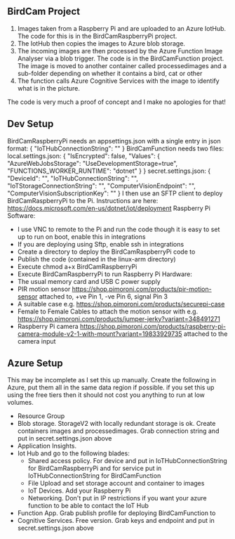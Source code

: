
BirdCam Project
----

1. Images taken from a Raspberry Pi and are uploaded to an Azure IotHub. The code for this is in the BirdCamRaspberryPi project.
1. The IotHub then copies the images to Azure blob storage. 
1. The incoming images are then processed by the Azure Function Image Analyser via a blob trigger. The code is in the BirdCamFunction project. The image is moved to another container called processedimages and a sub-folder depending on whether it contains a bird, cat or other
1. The function calls Azure Cognitive Services with the image to identify what is in the picture.

The code is very much a proof of concept and I make no apologies for that!

Dev Setup
----

BirdCamRaspberryPi needs an appsettings.json with a single entry in json format: { "IoTHubConnectionString": "" }
BirdCamFunction needs two files:
	local.settings.json: { "IsEncrypted": false, "Values": { "AzureWebJobsStorage": "UseDevelopmentStorage=true", "FUNCTIONS_WORKER_RUNTIME": "dotnet" } }
	secret.settings.json: { "DeviceId": "", "IoTHubConnectionString": "", "IoTStorageConnectionString": "", "ComputerVisionEndpoint": "", "ComputerVisionSubscriptionKey": "" }
I then use an SFTP client to deploy BirdCamRaspberryPi to the Pi. Instructions are here: https://docs.microsoft.com/en-us/dotnet/iot/deployment
Raspberry Pi Software:
- I use VNC to remote to the Pi and run the code though it is easy to set up to run on boot, enable this in integrations
- If you are deploying using Sftp, enable ssh in integrations
- Create a directory to deploy the BirdCamRaspberryPi code to
- Publish the code (contained in the linux-arm directory)
- Execute chmod a+x BirdCamRaspberryPi
- Execute BirdCamRaspberryPi to run
Raspberry Pi Hardware:
- The usual memory card and USB C power supply
- PIR motion sensor https://shop.pimoroni.com/products/pir-motion-sensor attached to, +ve Pin 1, -ve Pin 6, signal Pin 3
- A suitable case e.g. https://shop.pimoroni.com/products/securepi-case
- Female to Female Cables to attach the motion sensor with e.g. https://shop.pimoroni.com/products/jumper-jerky?variant=348491271
- Raspberry Pi camera https://shop.pimoroni.com/products/raspberry-pi-camera-module-v2-1-with-mount?variant=19833929735 attached to the camera input 

Azure Setup
----
This may be incomplete as I set this up manually. Create the following in Azure, put them all in the same data region if possible.
if you set this up using the free tiers then it should not cost you anything to run at low volumes.

- Resource Group
- Blob storage. StorageV2 with locally redundant storage is ok. Create containers images and processedimages. Grab connection string and put in secret.settings.json above
- Application Insights.
- Iot Hub and go to the following blades:
  - Shared access policy. For device and put in IoTHubConnectionString for BirdCamRaspberryPi and for service put in IoTHubConnectionString for BirdCamFunction
  - File Upload and set storage account and container to images
  - IoT Devices. Add your Raspberry Pi
  - Networking. Don't put in IP restrictions if you want your azure function to be able to contact the IoT Hub
- Function App. Grab publish profile for deploying BirdCamFunction to
- Cognitive Services. Free version. Grab keys and endpoint and put in secret.settings.json above


